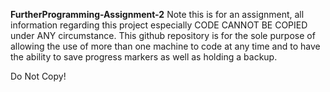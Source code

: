 **FurtherProgramming-Assignment-2**
Note this is for an assignment, all information regarding this project especially CODE CANNOT BE COPIED under ANY circumstance. This github repository is for the sole purpose of allowing the use of more than one machine to code at any time and to have the ability to save progress markers as well as holding a backup.

Do Not Copy!
